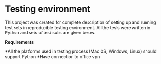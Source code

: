 # Testing environment

This project was created for complete description of setting up and running test sets in reproducible testing environment. All the tests were written in Python and sets of test suits are given below. 

**Requirements**

*All the platforms used in testing process (Mac OS, Windows, Linux) should support Python
*Have connection to office vpn
